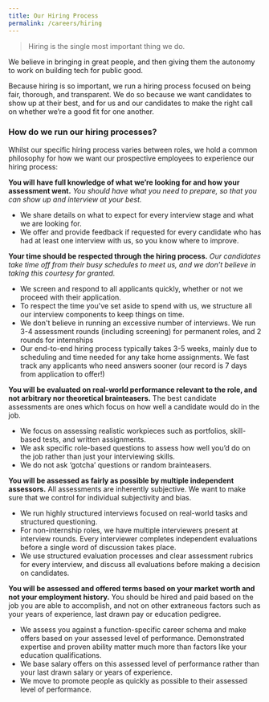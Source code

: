 ```yaml
---
title: Our Hiring Process
permalink: /careers/hiring
---
```

> Hiring is the single most important thing we do. 

We believe in bringing in great people, and then giving them the autonomy to work on building tech for public good. 

Because hiring is so important, we run a hiring process focused on being fair, thorough, and transparent. We do so because we want candidates to show up at their best, and for us and our candidates to make the right call on whether we’re a good fit for one another.

### How do we run our hiring processes?

Whilst our specific hiring process varies between roles, we hold a common philosophy for how we want our prospective employees to experience our hiring process:

**You will have full knowledge of what we’re looking for and how your assessment went.** *You should have what you need to prepare, so that you can show up and interview at your best.*
* We share details on what to expect for every interview stage and what we are looking for. 
* We offer and provide feedback if requested for every candidate who has had at least one interview with us, so you know where to improve. 

**Your time should be respected through the hiring process.** *Our candidates take time off from their busy schedules to meet us, and we don’t believe in taking this courtesy for granted.* 
* We screen and respond to all applicants quickly, whether or not we proceed with their application.
* To respect the time you've set aside to spend with us, we structure all our interview components to keep things on time.
* We don't believe in running an excessive number of interviews. We run 3-4 assessment rounds (including screening) for permanent roles, and 2 rounds for internships
* Our end-to-end hiring process typically takes 3-5 weeks, mainly due to scheduling and time needed for any take home assignments. We fast track any applicants who need answers sooner (our record is 7 days from application to offer!)

**You will be evaluated on real-world performance relevant to the role, and not arbitrary nor theoretical brainteasers.** The best candidate assessments are ones which focus on how well a candidate would do in the job.
* We focus on assessing realistic workpieces such as portfolios, skill-based tests, and written assignments. 
* We ask specific role-based questions to assess how well you’d do on the job rather than just your interviewing skills.
* We do not ask ‘gotcha’ questions or random brainteasers.

**You will be assessed as fairly as possible by multiple independent assessors.** All assessments are inherently subjective. We want to make sure that we control for individual subjectivity and bias.
* We run highly structured interviews focused on real-world tasks and structured questioning. 
* For non-internship roles, we have multiple interviewers present at interview rounds. Every interviewer completes independent evaluations before a single word of discussion takes place. 
* We use structured evaluation processes and clear assessment rubrics for every interview, and discuss all evaluations before making a decision on candidates. 

**You will be assessed and offered terms based on your market worth and not your employment history.** You should be hired and paid based on the job you are able to accomplish, and not on other extraneous factors such as your years of experience, last drawn pay or education pedigree. 
* We assess you against a function-specific career schema and make offers based on your assessed level of performance. Demonstrated expertise and proven ability matter much more than factors like your education qualifications.
* We base salary offers on this assessed level of performance rather than your last drawn salary or years of experience.
* We move to promote people as quickly as possible to their assessed level of performance.